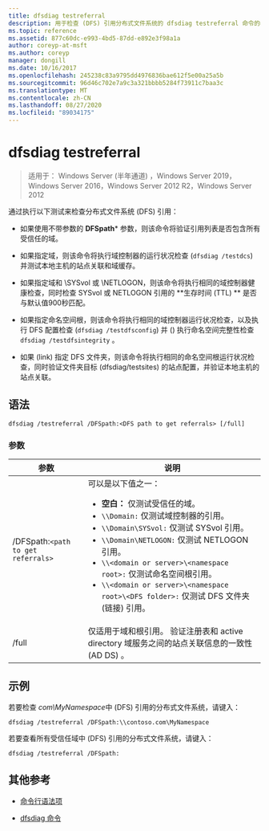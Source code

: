 ```yaml
---
title: dfsdiag testreferral
description: 用于检查 (DFS) 引用分布式文件系统的 dfsdiag testreferral 命令的参考文章。
ms.topic: reference
ms.assetid: 877c60dc-e993-4bd5-87dd-e892e3f98a1a
author: coreyp-at-msft
ms.author: coreyp
manager: dongill
ms.date: 10/16/2017
ms.openlocfilehash: 245238c83a9795dd4976836bae612f5e00a25a5b
ms.sourcegitcommit: 96d46c702e7a9c3a321bbbb5284f73911c7baa3c
ms.translationtype: MT
ms.contentlocale: zh-CN
ms.lasthandoff: 08/27/2020
ms.locfileid: "89034175"
---
```

# <a name="dfsdiag-testreferral"></a>dfsdiag testreferral

> 适用于： Windows Server (半年通道) ，Windows Server 2019，Windows Server 2016，Windows Server 2012 R2，Windows Server 2012

通过执行以下测试来检查分布式文件系统 (DFS) 引用：

- 如果使用不带参数的 **DFSpath*** 参数，则该命令将验证引用列表是否包含所有受信任的域。

- 如果指定域，则该命令将执行域控制器的运行状况检查 (`dfsdiag /testdcs`) 并测试本地主机的站点关联和域缓存。

- 如果指定域和 \SYSvol 或 \NETLOGON，则该命令将执行相同的域控制器健康检查，同时检查 SYSvol 或 NETLOGON 引用的 **生存时间 (TTL) ** 是否与默认值900秒匹配。

- 如果指定命名空间根，则该命令将执行相同的域控制器运行状况检查，以及执行 DFS 配置检查 (`dfsdiag /testdfsconfig`) 并 () 执行命名空间完整性检查 `dfsdiag /testdfsintegrity` 。

- 如果 (link) 指定 DFS 文件夹，则该命令将执行相同的命名空间根运行状况检查，同时验证文件夹目标 (dfsdiag/testsites) 的站点配置，并验证本地主机的站点关联。

## <a name="syntax"></a>语法

```
dfsdiag /testreferral /DFSpath:<DFS path to get referrals> [/full]
```

### <a name="parameters"></a>参数

| 参数 | 说明 |
| --------- | ----------- |
| /DFSpath:`<path to get referrals>` | 可以是以下值之一：<ul><li>**空白：** 仅测试受信任的域。</li><li>`\\Domain:` 仅测试域控制器的引用。</li><li>`\\Domain\SYSvol:` 仅测试 SYSvol 引用。</li><li>`\\Domain\NETLOGON:` 仅测试 NETLOGON 引用。</li><li>`\\<domain or server>\<namespace root>:` 仅测试命名空间根引用。</li><li>`\\<domain or server>\<namespace root>\<DFS folder>:` 仅测试 DFS 文件夹 (链接) 引用。</li></ul> |
| /full | 仅适用于域和根引用。 验证注册表和 active directory 域服务之间的站点关联信息的一致性 (AD DS) 。 |

## <a name="examples"></a>示例

若要检查 *com\MyNamespace*中 (DFS) 引用的分布式文件系统，请键入：

```
dfsdiag /testreferral /DFSpath:\\contoso.com\MyNamespace
```

若要查看所有受信任域中 (DFS) 引用的分布式文件系统，请键入：

```
dfsdiag /testreferral /DFSpath:
```

## <a name="additional-references"></a>其他参考

- [命令行语法项](command-line-syntax-key.md)

- [dfsdiag 命令](dfsdiag.md)
